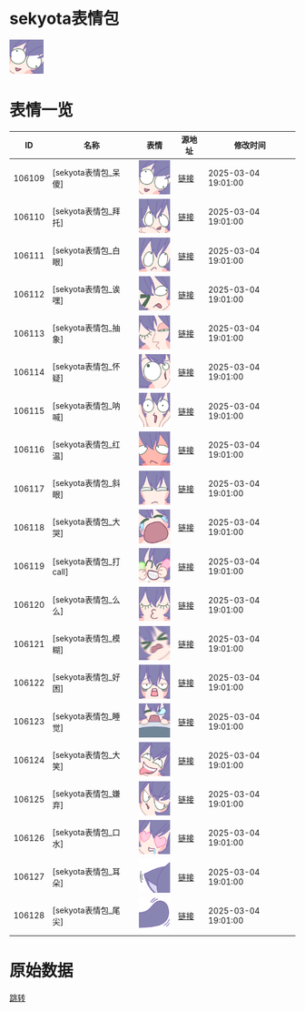 # sekyota表情包

<img src="./cover.png" height="60" alt="cover" />

# 表情一览

|ID|名称|表情|源地址|修改时间|
|----|----|----|----|----|
|106109|[sekyota表情包_呆傻]|<img src="./pic/106109_%5Bsekyota表情包_呆傻%5D.png" height="60" alt="呆傻"/>|[链接](https://i0.hdslb.com/bfs/garb/3f54a0e6513794af6da6c861affbe87b60880a92.png)|2025-03-04 19:01:00|
|106110|[sekyota表情包_拜托]|<img src="./pic/106110_%5Bsekyota表情包_拜托%5D.png" height="60" alt="拜托"/>|[链接](https://i0.hdslb.com/bfs/garb/f4169d56a0e5f101ce1ae6a8ae4bd61a7d32beef.png)|2025-03-04 19:01:00|
|106111|[sekyota表情包_白眼]|<img src="./pic/106111_%5Bsekyota表情包_白眼%5D.png" height="60" alt="白眼"/>|[链接](https://i0.hdslb.com/bfs/garb/2c2c02f0301805ee7859bcf6ee988ef760d2d15e.png)|2025-03-04 19:01:00|
|106112|[sekyota表情包_诶嘿]|<img src="./pic/106112_%5Bsekyota表情包_诶嘿%5D.png" height="60" alt="诶嘿"/>|[链接](https://i0.hdslb.com/bfs/garb/b6a9fa7f83acd1af23c0cffa4c497a13fe4637cb.png)|2025-03-04 19:01:00|
|106113|[sekyota表情包_抽象]|<img src="./pic/106113_%5Bsekyota表情包_抽象%5D.png" height="60" alt="抽象"/>|[链接](https://i0.hdslb.com/bfs/garb/204b21b6e0a87969c8ffab4d686099d2493cf81a.png)|2025-03-04 19:01:00|
|106114|[sekyota表情包_怀疑]|<img src="./pic/106114_%5Bsekyota表情包_怀疑%5D.png" height="60" alt="怀疑"/>|[链接](https://i0.hdslb.com/bfs/garb/2ec5ac01e1eee9bdcd267ec1ddeae05c4c8c8add.png)|2025-03-04 19:01:00|
|106115|[sekyota表情包_呐喊]|<img src="./pic/106115_%5Bsekyota表情包_呐喊%5D.png" height="60" alt="呐喊"/>|[链接](https://i0.hdslb.com/bfs/garb/22046140086f280fb1eb56628d98e415ae7e38dc.png)|2025-03-04 19:01:00|
|106116|[sekyota表情包_红温]|<img src="./pic/106116_%5Bsekyota表情包_红温%5D.png" height="60" alt="红温"/>|[链接](https://i0.hdslb.com/bfs/garb/8f6e23ee1674daa82754e40c5325f740846a91bb.png)|2025-03-04 19:01:00|
|106117|[sekyota表情包_斜眼]|<img src="./pic/106117_%5Bsekyota表情包_斜眼%5D.png" height="60" alt="斜眼"/>|[链接](https://i0.hdslb.com/bfs/garb/174f0326ee227e634bd3c15ca929ae4f29653ed4.png)|2025-03-04 19:01:00|
|106118|[sekyota表情包_大哭]|<img src="./pic/106118_%5Bsekyota表情包_大哭%5D.png" height="60" alt="大哭"/>|[链接](https://i0.hdslb.com/bfs/garb/22f06d5b1218091b0a6ab8a2ad4aa4fde4da2dda.png)|2025-03-04 19:01:00|
|106119|[sekyota表情包_打call]|<img src="./pic/106119_%5Bsekyota表情包_打call%5D.png" height="60" alt="打call"/>|[链接](https://i0.hdslb.com/bfs/garb/a61e22c2b8501d63c7900cffbeb24353fd5f2187.png)|2025-03-04 19:01:00|
|106120|[sekyota表情包_么么]|<img src="./pic/106120_%5Bsekyota表情包_么么%5D.png" height="60" alt="么么"/>|[链接](https://i0.hdslb.com/bfs/garb/f5b170476a2282f5ae5a06e7e82687f68d333845.png)|2025-03-04 19:01:00|
|106121|[sekyota表情包_模糊]|<img src="./pic/106121_%5Bsekyota表情包_模糊%5D.png" height="60" alt="模糊"/>|[链接](https://i0.hdslb.com/bfs/garb/557bf0f31999ea9a6f657789f0ce5a2458e14d9a.png)|2025-03-04 19:01:00|
|106122|[sekyota表情包_好困]|<img src="./pic/106122_%5Bsekyota表情包_好困%5D.png" height="60" alt="好困"/>|[链接](https://i0.hdslb.com/bfs/garb/452a17d4cbb526fc75bcc21b3737b13bd656249b.png)|2025-03-04 19:01:00|
|106123|[sekyota表情包_睡觉]|<img src="./pic/106123_%5Bsekyota表情包_睡觉%5D.png" height="60" alt="睡觉"/>|[链接](https://i0.hdslb.com/bfs/garb/6057da1fb187333211cf5b7d88f94c6d06ee580f.png)|2025-03-04 19:01:00|
|106124|[sekyota表情包_大笑]|<img src="./pic/106124_%5Bsekyota表情包_大笑%5D.png" height="60" alt="大笑"/>|[链接](https://i0.hdslb.com/bfs/garb/409855381ea31ad419928fd1cccecc92fe202dab.png)|2025-03-04 19:01:00|
|106125|[sekyota表情包_嫌弃]|<img src="./pic/106125_%5Bsekyota表情包_嫌弃%5D.png" height="60" alt="嫌弃"/>|[链接](https://i0.hdslb.com/bfs/garb/259bba9d304889395a848b611eac5936207674db.png)|2025-03-04 19:01:00|
|106126|[sekyota表情包_口水]|<img src="./pic/106126_%5Bsekyota表情包_口水%5D.png" height="60" alt="口水"/>|[链接](https://i0.hdslb.com/bfs/garb/61be662a9922cc3b1cba57cba77cf98e3ff70fe3.png)|2025-03-04 19:01:00|
|106127|[sekyota表情包_耳朵]|<img src="./pic/106127_%5Bsekyota表情包_耳朵%5D.png" height="60" alt="耳朵"/>|[链接](https://i0.hdslb.com/bfs/garb/87df4e61b36254e4d584d1b208469112a6f53339.png)|2025-03-04 19:01:00|
|106128|[sekyota表情包_尾尖]|<img src="./pic/106128_%5Bsekyota表情包_尾尖%5D.png" height="60" alt="尾尖"/>|[链接](https://i0.hdslb.com/bfs/garb/12f79cb331840d8f232271a9d96207e754271b00.png)|2025-03-04 19:01:00|

# 原始数据

[跳转](./raw.json)

